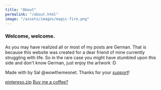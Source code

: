 ```yaml
---
title: "About"
permalink: "/about.html"
image: "/assets/images/magic-fire.png"
---
```


### Welcome, welcome. 
As you may have realized all or most of my posts are German. That is because this website was created for a dear friend of mine currently struggling with life. So in the rare case you might have stumbled upon this side and don't know German, just enjoy the artwork :D

Made with <i class="fa fa-heart text-danger"></i> by Sal @wowthemesnet. Thanks for your <a target="_blank" href="https://www.wowthemes.net/freebies-license/">support</a>!

<a class="btn btn-danger" href="https://github.com/wowthemesnet/template-pintereso-bootstrap-jekyll/archive/master.zip"><i class="fa fa-download"></i> pintereso.zip</a> <a target="_blank" class="btn btn-warning" href="https://www.wowthemes.net/donate/"><i class="fa fa-coffee"></i> Buy me a coffee?</a>
